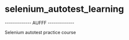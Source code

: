 # selenium_autotest_learning

*-------------*
AUFFF
*-------------*

Selenium autotest practice course

